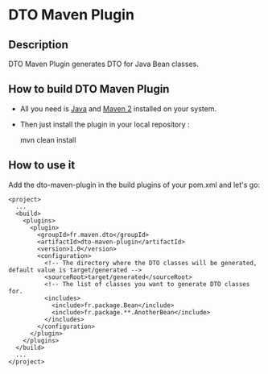 # DTO Maven Plugin

## Description

DTO Maven Plugin generates DTO for Java Bean classes.

## How to build DTO Maven Plugin

* All you need is [Java](http://www.java.com) and [Maven 2](http://maven.apache.org/download.html) installed on your system.
* Then just install the plugin in your local repository :

    mvn clean install

## How to use it

Add the dto-maven-plugin in the build plugins of your pom.xml and let's go:

    <project>
      ...
      <build>
        <plugins>
          <plugin>
            <groupId>fr.maven.dto</groupId>
            <artifactId>dto-maven-plugin</artifactId>
            <version>1.0</version>
            <configuration>
              <!-- The directory where the DTO classes will be generated, default value is target/generated -->
              <sourceRoot>target/generated</sourceRoot>
              <!-- The list of classes you want to generate DTO classes for.
              <includes>
                <include>fr.package.Bean</include>
                <include>fr.package.**.AnotherBean</include>
              </includes>
            </configuration>
          </plugin>
        </plugins>
      </build>
      ...
    </project>

